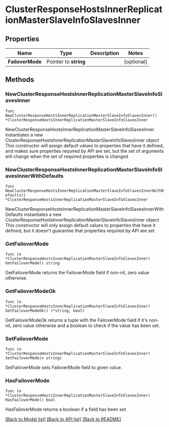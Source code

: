 # ClusterResponseHostsInnerReplicationMasterSlaveInfoSlavesInner

## Properties

Name | Type | Description | Notes
------------ | ------------- | ------------- | -------------
**FailoverMode** | Pointer to **string** |  | [optional] 

## Methods

### NewClusterResponseHostsInnerReplicationMasterSlaveInfoSlavesInner

`func NewClusterResponseHostsInnerReplicationMasterSlaveInfoSlavesInner() *ClusterResponseHostsInnerReplicationMasterSlaveInfoSlavesInner`

NewClusterResponseHostsInnerReplicationMasterSlaveInfoSlavesInner instantiates a new ClusterResponseHostsInnerReplicationMasterSlaveInfoSlavesInner object
This constructor will assign default values to properties that have it defined,
and makes sure properties required by API are set, but the set of arguments
will change when the set of required properties is changed

### NewClusterResponseHostsInnerReplicationMasterSlaveInfoSlavesInnerWithDefaults

`func NewClusterResponseHostsInnerReplicationMasterSlaveInfoSlavesInnerWithDefaults() *ClusterResponseHostsInnerReplicationMasterSlaveInfoSlavesInner`

NewClusterResponseHostsInnerReplicationMasterSlaveInfoSlavesInnerWithDefaults instantiates a new ClusterResponseHostsInnerReplicationMasterSlaveInfoSlavesInner object
This constructor will only assign default values to properties that have it defined,
but it doesn't guarantee that properties required by API are set

### GetFailoverMode

`func (o *ClusterResponseHostsInnerReplicationMasterSlaveInfoSlavesInner) GetFailoverMode() string`

GetFailoverMode returns the FailoverMode field if non-nil, zero value otherwise.

### GetFailoverModeOk

`func (o *ClusterResponseHostsInnerReplicationMasterSlaveInfoSlavesInner) GetFailoverModeOk() (*string, bool)`

GetFailoverModeOk returns a tuple with the FailoverMode field if it's non-nil, zero value otherwise
and a boolean to check if the value has been set.

### SetFailoverMode

`func (o *ClusterResponseHostsInnerReplicationMasterSlaveInfoSlavesInner) SetFailoverMode(v string)`

SetFailoverMode sets FailoverMode field to given value.

### HasFailoverMode

`func (o *ClusterResponseHostsInnerReplicationMasterSlaveInfoSlavesInner) HasFailoverMode() bool`

HasFailoverMode returns a boolean if a field has been set.


[[Back to Model list]](../README.md#documentation-for-models) [[Back to API list]](../README.md#documentation-for-api-endpoints) [[Back to README]](../README.md)


